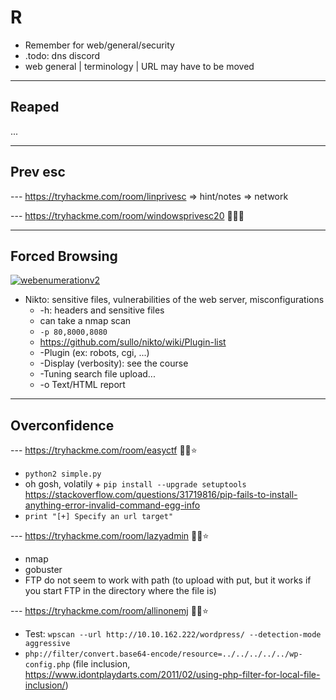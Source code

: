 # R

* Remember for web/general/security
* .todo: dns discord
* web general | terminology | URL may have to be moved

<hr>

## Reaped

...

<hr>

## Prev esc

--- https://tryhackme.com/room/linprivesc
=> hint/notes
=> network

--- https://tryhackme.com/room/windowsprivesc20 🐍🐍🐍

<hr>

## Forced Browsing

[![webenumerationv2](../../../_badges/thmp/webenumerationv2.svg)](https://tryhackme.com/room/webenumerationv2)

* Nikto: sensitive files, vulnerabilities of the web server, misconfigurations
  * -h: headers and sensitive files
  * can take a nmap scan
  * `-p 80,8000,8080`
  * https://github.com/sullo/nikto/wiki/Plugin-list
  * -Plugin (ex: robots, cgi, ...)
  * -Display (verbosity): see the course
  * -Tuning search file upload...
  * -o Text/HTML report

<hr>

## Overconfidence

--- https://tryhackme.com/room/easyctf 🐍🐍⭐

* `python2 simple.py`
* oh gosh, volatily + `pip install --upgrade setuptools` https://stackoverflow.com/questions/31719816/pip-fails-to-install-anything-error-invalid-command-egg-info
* `print "[+] Specify an url target"`

--- https://tryhackme.com/room/lazyadmin 🐍🐍⭐

* nmap
* gobuster
* FTP do not seem to work with path (to upload with put, but it works if you start FTP in the directory where the file is)

--- https://tryhackme.com/room/allinonemj 🐍🐍⭐

* Test: `wpscan --url http://10.10.162.222/wordpress/ --detection-mode aggressive`
* `php://filter/convert.base64-encode/resource=../../../../../wp-config.php` (file inclusion, https://www.idontplaydarts.com/2011/02/using-php-filter-for-local-file-inclusion/)